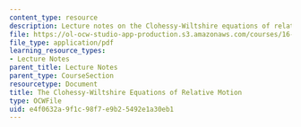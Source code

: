 ```yaml
---
content_type: resource
description: Lecture notes on the Clohessy-Wiltshire equations of relative motion.
file: https://ol-ocw-studio-app-production.s3.amazonaws.com/courses/16-346-astrodynamics-fall-2008/e4f0632a9f1c98f7e9b25492e1a30eb1_lec_26.pdf
file_type: application/pdf
learning_resource_types:
- Lecture Notes
parent_title: Lecture Notes
parent_type: CourseSection
resourcetype: Document
title: The Clohessy-Wiltshire Equations of Relative Motion
type: OCWFile
uid: e4f0632a-9f1c-98f7-e9b2-5492e1a30eb1
---
```

